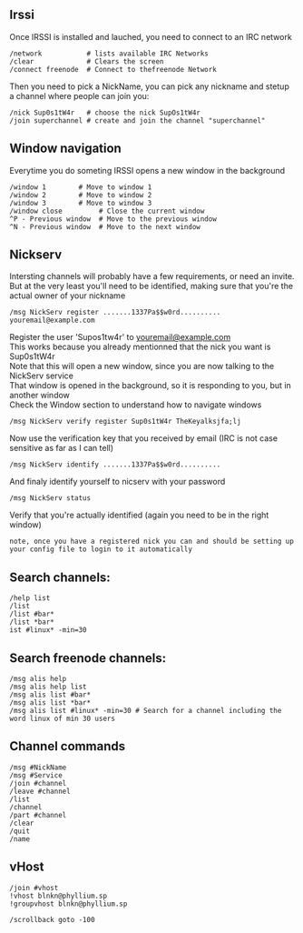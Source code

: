 ## Irssi
Once IRSSI is installed and lauched, you need to connect to an IRC network    
```
/network           # lists available IRC Networks
/clear             # Clears the screen
/connect freenode  # Connect to thefreenode Network
```
    
Then you need to pick a NickName, you can pick any nickname and stetup a channel where people can join you:
```
/nick Sup0s1tW4r   # choose the nick SupOs1tW4r
/join superchannel # create and join the channel "superchannel"
```

## Window navigation
Everytime you do someting IRSSI opens a new window in the background 
```
/window 1        # Move to window 1
/window 2        # Move to window 2
/window 3        # Move to window 3
/window close         # Close the current window
^P - Previous window  # Move to the previous window
^N - Previous window  # Move to the next window
```

## Nickserv
Intersting channels will probably have a few requirements, or need an invite.  
But at the very least you'll need to be identified, making sure that you're the actual owner of your nickname 
```
/msg NickServ register .......1337Pa$$w0rd.......... youremail@example.com
```
Register the user 'Supos1tw4r' to youremail@example.com  
This works because you already mentionned that the nick you want is Sup0s1tW4r  
Note that this will open a new window, since you are now talking to the NickServ service   
That window is opened in the background, so it is responding to you, but in another window  
Check the Window section to understand how to navigate windows  
```
/msg NickServ verify register Sup0s1tW4r TheKeyalksjfa;lj
```
Now use the verification key that you received by email (IRC is not case sensitive as far as I can tell)
```
/msg NickServ identify .......1337Pa$$w0rd..........
```
And finaly identify yourself to nicserv with your password
```
/msg NickServ status
```
Verify that you're actually identified (again you need to be in the right window)
```
note, once you have a registered nick you can and should be setting up your config file to login to it automatically
```
            
## Search channels:
```
/help list
/list
/list #bar*
/list *bar*
ist #linux* -min=30
```

## Search freenode channels:
```
/msg alis help
/msg alis help list
/msg alis list #bar*
/msg alis list *bar*
/msg alis list #linux* -min=30 # Search for a channel including the word linux of min 30 users
```
    
## Channel commands
```
/msg #NickName
/msg #Service
/join #channel 
/leave #channel
/list
/channel
/part #channel
/clear
/quit
/name
```

## vHost
```
/join #vhost
!vhost blnkn@phyllium.sp
!groupvhost blnkn@phyllium.sp
```

```
/scrollback goto -100
```


